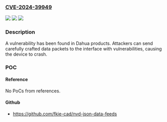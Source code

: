 ### [CVE-2024-39949](https://cve.mitre.org/cgi-bin/cvename.cgi?name=CVE-2024-39949)
![](https://img.shields.io/static/v1?label=Product&message=NVR4XXX&color=blue)
![](https://img.shields.io/static/v1?label=Version&message=%3D%20NVR4XXX%20Versions%20which%20Build%20time%20before%202023%2F12%2F13%20&color=brighgreen)
![](https://img.shields.io/static/v1?label=Vulnerability&message=n%2Fa&color=brighgreen)

### Description

A vulnerability has been found in Dahua products. Attackers can send carefully crafted data packets to the interface with vulnerabilities, causing the device to crash.

### POC

#### Reference
No PoCs from references.

#### Github
- https://github.com/fkie-cad/nvd-json-data-feeds

